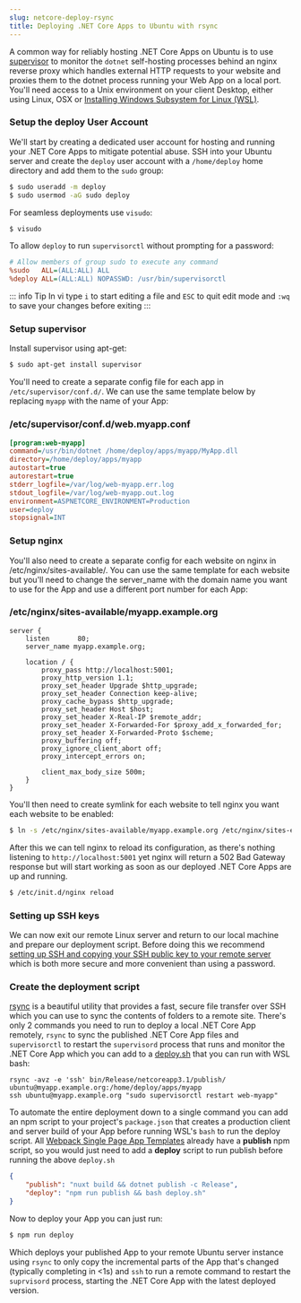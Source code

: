 ```yaml
---
slug: netcore-deploy-rsync
title: Deploying .NET Core Apps to Ubuntu with rsync
---
```


A common way for reliably hosting .NET Core Apps on Ubuntu is to use [supervisor](http://supervisord.org/index.html) to monitor the `dotnet` self-hosting processes behind an nginx reverse proxy which handles external HTTP requests to your website and proxies them to the dotnet process running your Web App on a local port. You'll need access to a Unix environment on your client Desktop, either using Linux, OSX or [Installing Windows Subsystem for Linux (WSL)](https://github.com/ServiceStack/redis-windows#option-1-install-redis-on-ubuntu-on-windows).

### Setup the deploy User Account

We'll start by creating a dedicated user account for hosting and running your .NET Core Apps to mitigate potential abuse. SSH into your Ubuntu server and create the `deploy` user account with a `/home/deploy` home directory and add them to the `sudo` group:

```bash
$ sudo useradd -m deploy
$ sudo usermod -aG sudo deploy
```

For seamless deployments use `visudo`:

```bash
$ visudo
```

To allow `deploy` to run `supervisorctl` without prompting for a password:

```ini
# Allow members of group sudo to execute any command
%sudo   ALL=(ALL:ALL) ALL
%deploy ALL=(ALL:ALL) NOPASSWD: /usr/bin/supervisorctl
```

::: info Tip
In vi type `i` to start editing a file and `ESC` to quit edit mode and `:wq` to save your changes before exiting
:::

### Setup supervisor

Install supervisor using apt-get:

```bash
$ sudo apt-get install supervisor
```

You'll need to create a separate config file for each app in `/etc/supervisor/conf.d/`. We can use the same template below by replacing `myapp` with the name of your App:

### /etc/supervisor/conf.d/web.myapp.conf

```ini
[program:web-myapp]
command=/usr/bin/dotnet /home/deploy/apps/myapp/MyApp.dll
directory=/home/deploy/apps/myapp
autostart=true
autorestart=true
stderr_logfile=/var/log/web-myapp.err.log
stdout_logfile=/var/log/web-myapp.out.log
environment=ASPNETCORE_ENVIRONMENT=Production
user=deploy
stopsignal=INT
```

### Setup nginx

You'll also need to create a separate config for each website on nginx in /etc/nginx/sites-available/. You can use the same template for each website but you'll need to change the server_name with the domain name you want to use for the App and use a different port number for each App:

### /etc/nginx/sites-available/myapp.example.org

```nginx
server {
    listen       80;
    server_name myapp.example.org;

    location / {
        proxy_pass http://localhost:5001;
        proxy_http_version 1.1;
        proxy_set_header Upgrade $http_upgrade;
        proxy_set_header Connection keep-alive;
        proxy_cache_bypass $http_upgrade;
        proxy_set_header Host $host;
        proxy_set_header X-Real-IP $remote_addr;
        proxy_set_header X-Forwarded-For $proxy_add_x_forwarded_for;
        proxy_set_header X-Forwarded-Proto $scheme;
        proxy_buffering off;
        proxy_ignore_client_abort off;
        proxy_intercept_errors on;

        client_max_body_size 500m;
    }
}
```

You'll then need to create symlink for each website to tell nginx you want each website to be enabled:

```bash
$ ln -s /etc/nginx/sites-available/myapp.example.org /etc/nginx/sites-enabled/myapp.example.org
```

After this we can tell nginx to reload its configuration, as there's nothing listening to `http://localhost:5001` yet nginx will return a 502 Bad Gateway response but will start working as soon as our deployed .NET Core Apps are up and running.

```bash
$ /etc/init.d/nginx reload
```

### Setting up SSH keys

We can now exit our remote Linux server and return to our local machine and prepare our deployment script. Before doing this we recommend [setting up SSH and copying your SSH public key to your remote server](https://www.digitalocean.com/community/tutorials/how-to-set-up-ssh-keys--2) which is both more secure and more convenient than using a password.

### Create the deployment script

[rsync](https://rsync.samba.org/) is a beautiful utility that provides a fast, secure file transfer over SSH which you can use to sync the contents of folders to a remote site. There's only 2 commands you need to run to deploy a local .NET Core App remotely, `rsync` to sync the published .NET Core App files and `supervisorctl` to restart the `supervisord` process that runs and monitor the .NET Core App which you can add to a [deploy.sh](https://github.com/NetCoreApps/TechStacks/blob/master/src/TechStacks/deploy.sh) that you can run with WSL bash:

```shell
rsync -avz -e 'ssh' bin/Release/netcoreapp3.1/publish/ ubuntu@myapp.example.org:/home/deploy/apps/myapp
ssh ubuntu@myapp.example.org "sudo supervisorctl restart web-myapp"
```

To automate the entire deployment down to a single command you can add an npm script to your project's `package.json` that creates a production client and server build of your App before running WSL's `bash` to run the deploy script. All [Webpack Single Page App Templates](/templates-single-page-apps) already have a **publish** npm script, so you would just need to add a **deploy** script to run publish before running the above `deploy.sh`

```json
{
    "publish": "nuxt build && dotnet publish -c Release",
    "deploy": "npm run publish && bash deploy.sh"
}
```

Now to deploy your App you can just run:

```bash
$ npm run deploy
```

Which deploys your published App to your remote Ubuntu server instance using `rsync` to only copy the incremental parts of the App that's changed (typically completing in <1s) and `ssh` to run a remote command to restart the `suprvisord` process, starting the .NET Core App with the latest deployed version.
